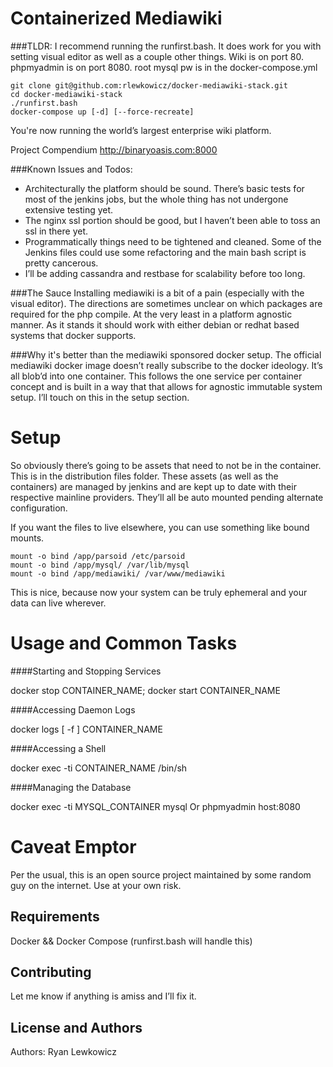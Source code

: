 Containerized Mediawiki 
=======================
###TLDR:
I recommend running the runfirst.bash. It does work for you with setting visual editor as well as a couple other things. Wiki is on port 80. phpmyadmin is on port 8080. root mysql pw is in the docker-compose.yml


```
git clone git@github.com:rlewkowicz/docker-mediawiki-stack.git
cd docker-mediawiki-stack
./runfirst.bash
docker-compose up [-d] [--force-recreate]
```

You're now running the world’s largest enterprise wiki platform. 


Project Compendium
http://binaryoasis.com:8000


###Known Issues and Todos:
* Architecturally the platform should be sound. There’s basic tests for most of the jenkins jobs, but the whole thing has not undergone extensive testing yet.   
* The nginx ssl portion should be good, but I haven’t been able to toss an ssl in there yet. 
* Programmatically things need to be tightened and cleaned. Some of the Jenkins files could use some refactoring and the main bash script is pretty cancerous. 
* I’ll be adding cassandra and restbase for scalability before too long. 


###The Sauce 
Installing mediawiki is a bit of a pain (especially with the visual editor). The directions are sometimes unclear on which packages are required for the php compile. At the very least in a platform agnostic manner. As it stands it should work with either debian or redhat based systems that docker supports.


###Why it's better than the mediawiki sponsored docker setup. 
The official mediawiki docker image doesn’t really subscribe to the docker ideology. It’s all blob’d into one container. This follows the one service per container concept and is built in a way that that allows for agnostic immutable system setup. I’ll touch on this in the setup section.


Setup
=======================
So obviously there’s going to be assets that need to not be in the container. This is in the distribution files folder. These assets (as well as the containers) are managed by jenkins and are kept up to date with their respective mainline providers. They’ll all be auto mounted pending alternate configuration. 


If you want the files to live elsewhere, you can use something like bound mounts. 


```
mount -o bind /app/parsoid /etc/parsoid
mount -o bind /app/mysql/ /var/lib/mysql
mount -o bind /app/mediawiki/ /var/www/mediawiki
```


This is nice, because now your system can be truly ephemeral and your data can live wherever.


Usage and Common Tasks
=======================
####Starting and Stopping Services 


docker stop CONTAINER_NAME; docker start CONTAINER_NAME


####Accessing Daemon Logs


docker logs [ -f ] CONTAINER_NAME


####Accessing a Shell


docker exec -ti CONTAINER_NAME /bin/sh


####Managing the Database


docker exec -ti MYSQL_CONTAINER mysql 
Or phpmyadmin
host:8080


Caveat Emptor
=======================
Per the usual, this is an open source project maintained by some random guy on the internet. Use at your own risk.  


Requirements
------------
Docker && Docker Compose (runfirst.bash will handle this)


Contributing
------------
Let me know if anything is amiss and I’ll fix it. 


License and Authors
-------------------
Authors: Ryan Lewkowicz 
